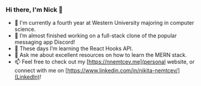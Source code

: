 ### Hi there, I'm Nick 👋

- 🏫 I'm currently a fourth year at Western University majoring in computer science.
- 🔭 I’m almost finished working on a full-stack clone of the popular messaging app Discord!
- 🌱 These days I’m learning the React Hooks API.
- 💬 Ask me about excellent resources on how to learn the MERN stack.
- 📫 Feel free to check out my [https://nnemtcev.me](personal website, or connect with me on [https://www.linkedin.com/in/nikita-nemtcev/](LinkedIn)!
